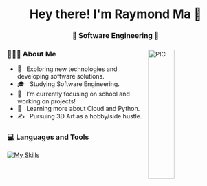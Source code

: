 <h1 align="center">Hey there! I'm Raymond Ma 👋 </h1>
<h3 align="center">🚀 Software Engineering 🚀</h3>
<div>
<img width = "35%" align="right" alt="PIC" height="300px" src="[dazedimg-dazedgroup.netdna-ssl.com/1024/azure/dazed-prod/1050/6/1056846.jpg](https://dazedimg-dazedgroup.netdna-ssl.com/1024/azure/dazed-prod/1050/6/1056846.jpg)" />
<div align="left"> 
  <h3> 👨🏻‍💻 About Me </h3>

  - 🤔 &nbsp; Exploring new technologies and developing software solutions.
  - 🎓 &nbsp; Studying Software Engineering.
  - 💼 &nbsp; I’m currently focusing on school and working on projects!
  - 🌱 &nbsp; Learning more about Cloud and Python.
  - ✍️ &nbsp; Pursuing 3D Art as a hobby/side hustle.  
</div> 
</div>


<div>
  <h3> 💻 Languages and Tools </h3>
</div> 

[![My Skills](https://skillicons.dev/icons?i=react,python,java,js,html,css,tensorflow,figma,aws,azure)](https://skillicons.dev)



